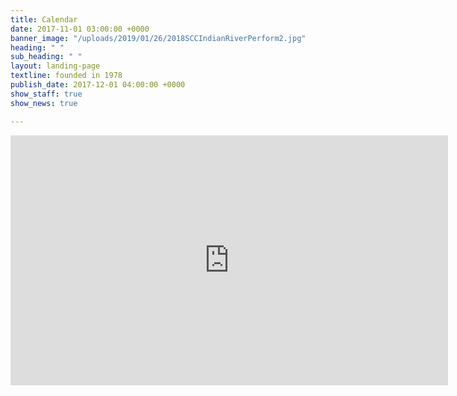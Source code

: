 ```yaml
---
title: Calendar
date: 2017-11-01 03:00:00 +0000
banner_image: "/uploads/2019/01/26/2018SCCIndianRiverPerform2.jpg"
heading: " "
sub_heading: " "
layout: landing-page
textline: founded in 1978
publish_date: 2017-12-01 04:00:00 +0000
show_staff: true
show_news: true

---
```

<iframe src="https://www.google.com/calendar/embed?showTitle=0&amp;showPrint=0&amp;height=400&amp;wkst=1&amp;bgcolor=%23FFFFFF&amp;src=sumchoir%40gmail.com&amp;color=%232952A3&amp;ctz=America%2FHalifax" style=" border-width:0 " width="700" height="400" frameborder="0" scrolling="no"></iframe>